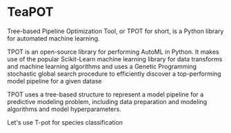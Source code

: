 # TeaPOT

Tree-based Pipeline Optimization Tool, or TPOT for short, is a Python library for automated machine learning.

TPOT is an open-source library for performing AutoML in Python. It makes use of the popular Scikit-Learn machine learning library for data transforms and machine learning algorithms and uses a Genetic Programming stochastic global search procedure to efficiently discover a top-performing model pipeline for a given datase

TPOT uses a tree-based structure to represent a model pipeline for a predictive modeling problem, including data preparation and modeling algorithms and model hyperparameters.

Let's use T-pot for species classification
